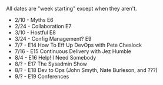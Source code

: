 All dates are "week starting" except when they aren't.

* 2/10 - Myths E6
* 2/24 - Collaboration E7
* 3/10 - Hostful E8
* 3/24 - Config Management? E9
* 7/7 - E14 How To Eff Up DevOps with Pete Cheslock
* 7/16 - E15 Continuous Delivery with Jez Humble
* 8/4 - E16 Help! I Need Somebody
* 8/? - E17 The Sysadmin Show
* 8/? - E18 Dev to Ops (John Smyth, Nate Burleson, and ???)
* 9/? - E19 Conferences
